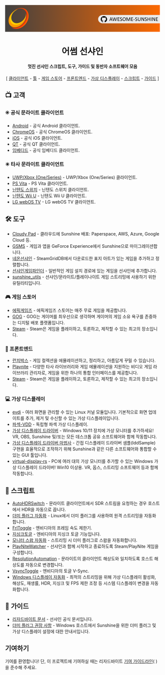 <!--lint disable awesome-heading awesome-toc double-link-->

<div align="center">
  <img src="/assets/banner.png" />
  <h1 align="center">어썸 선샤인</h1>
  <h4 align="center">멋진 선샤인 스크립트, 도구, 가이드 및 동반자 소프트웨어 모음</h4>
</div>

<div align="center">
[
  <a href="#-clients">클라이언트</a> -
  <a href="#%EF%B8%8F-tools">툴</a> -
  <a href="#-game-stores">게임 스토어</a> -
  <a href="#-frontends">프론트엔드</a> -
  <a href="#-virtual-displays">가상 디스플레이</a> -
  <a href="#-scripts">스크립트</a> -
  <a href="#-guides">가이드</a>
]
</div>

## 📺 고객

### ✳️ 공식 문라이트 클라이언트

- [Android](https://github.com/moonlight-stream/moonlight-android) - 공식 Android 클라이언트.
- [ChromeOS](https://github.com/moonlight-stream/moonlight-chrome) - 공식 ChromeOS 클라이언트.
- [iOS](https://github.com/moonlight-stream/moonlight-ios) - 공식 iOS 클라이언트.
- [QT](https://github.com/moonlight-stream/moonlight-qt) - 공식 QT 클라이언트.
- [임베디드](https://github.com/moonlight-stream/moonlight-embedded) - 공식 임베디드 클라이언트.

### ✴️ 타사 문라이트 클라이언트

- [UWP/Xbox (One/Series)](https://github.com/TheElixZammuto/moonlight-xbox) - UWP/Xbox (One/Series) 클라이언트.
- [PS Vita](https://github.com/xyzz/vita-moonlight) - PS Vita 클라이언트.
- [닌텐도 스위치](https://github.com/XITRIX/Moonlight-Switch) - 닌텐도 스위치 클라이언트.
- [닌텐도 Wii U](https://github.com/GaryOderNichts/moonlight-wiiu) - 닌텐도 Wii U 클라이언트.
- [LG webOS TV](https://github.com/mariotaku/moonlight-tv) - LG webOS TV 클라이언트.

## 🛠️ 도구

- [Cloudy Pad](https://github.com/PierreBeucher/cloudypad) - 클라우드에 Sunshine 배포: Paperspace, AWS, Azure, Google Cloud 등.
- [GSMS](https://github.com/LizardByte/GSMS) - 게임과 앱을 GeForce Experience에서 Sunshine으로 마이그레이션합니다.
- [네온선샤인](https://github.com/NeonLightning/NeonSunshine) - SteamGridDB에서 다운로드한 표지 아트가 있는 게임을 추가하고 정렬합니다.
- [선샤인게임파인더](https://github.com/JMTK/SunshineGameFinder) - 일반적인 게임 설치 경로에 있는 게임을 선샤인에 추가합니다.
- [sunshine_utils](https://github.com/designer-living/sunshine_utils) - 선샤인/문라이트/플레이나이트 게임 스트리밍에 사용하기 위한 유틸리티입니다.

### 🎮 게임 스토어

- [에픽게임즈](https://www.epicgames.com) - 에픽게임즈 스토어는 매주 무료 게임을 제공합니다.
- [GOG](https://www.gog.com) - GOG는 게이머를 최우선으로 생각하며 게이머의 게임 소유 욕구를 존중하는 디지털 배포 플랫폼입니다.
- [Steam](https://store.steampowered.com) - Steam은 게임을 플레이하고, 토론하고, 제작할 수 있는 최고의 장소입니다.

### 💠 프론트엔드

- [런치박스](https://www.launchbox-app.com/) - 게임 컬렉션을 에뮬레이션하고, 정리하고, 아름답게 꾸밀 수 있습니다.
- [Playnite](https://github.com/JosefNemec/Playnite) - 다양한 타사 라이브러리와 게임 에뮬레이션을 지원하는 비디오 게임 라이브러리 관리자로, 게임을 위한 하나의 통합 인터페이스를 제공합니다.
- [Steam](https://store.steampowered.com) - Steam은 게임을 플레이하고, 토론하고, 제작할 수 있는 최고의 장소입니다.

### 💻 가상 디스플레이

- [evdi](https://github.com/DisplayLink/evdi) - 여러 화면을 관리할 수 있는 Linux 커널 모듈입니다. 기본적으로 화면 업데이트를 추가, 제거 및 수신할 수 있는 가상 디스플레이입니다.
- [파섹-VDD](https://github.com/nomi-san/parsec-vdd) - 독립형 파섹 가상 디스플레이.
- [가상 디스플레이 드라이버](https://github.com/itsmikethetech/Virtual-Display-Driver) - Windows 10/11 장치에 가상 모니터를 추가하세요! VR, OBS, Sunshine 및/또는 모든 데스크톱 공유 소프트웨어와 함께 작동합니다.
- [가상 디스플레이 드라이버 마법사](https://github.com/sofmeright/VirtualDisplayDriver_Wizard) - 간접 디스플레이 드라이버 샘플(IddSample) 구현을 효율적으로 조작하기 위해 Sunshine과 같은 다른 소프트웨어와 통합할 수 있는 GUI 툴입니다.
- [virtual-display-rs](https://github.com/MolotovCherry/virtual-display-rs) - PC에 여러 대의 가상 모니터를 추가할 수 있는 Windows 가상 디스플레이 드라이버! Win10 이상용. VR, 옵스, 스트리밍 소프트웨어 등과 함께 작동합니다.

## 📜 스크립트

- [AutoHDRSwitch](https://github.com/Nonary/AutoHDRSwitch) - 문라이트 클라이언트에서 SDR 스트림을 요청하는 경우 호스트에서 HDR을 자동으로 끕니다.
- [더미 플러그 자동화](https://github.com/XenHat/dummy-plug-automation) - Linux에서 더미 플러그를 사용하여 원격 스트리밍을 자동화합니다.
- [FrlToggle](https://github.com/FrogTheFrog/frl-toggle) - 엔비디아의 프레임 속도 제한기.
- [지싱크토글](https://github.com/FrogTheFrog/gsync-toggle) - 엔비디아의 지싱크 토글 기능입니다.
- [모니터 스왑 자동화](https://github.com/Nonary/MonitorSwapAutomation) - 스트리밍 시 더미 플러그로 스왑을 자동화합니다.
- [PlayNiteWatcher](https://github.com/Nonary/PlayNiteWatcher) - 선샤인과 함께 시작하고 종료하도록 Steam/PlayNite 게임을 구성합니다.
- [ResolutionAutomation](https://github.com/Nonary/ResolutionAutomation) - 문라이트의 클라이언트 해상도와 일치하도록 호스트 해상도를 자동으로 변경합니다.
- [VsyncToggle](https://github.com/xanderfrangos/vsync-toggle) - 엔비디아의 토글 V-Sync.
- [Windows 디스플레이 자동화](https://github.com/fehbari/sunshine-scripts) - 최적의 스트리밍을 위해 가상 디스플레이 활성화, 해상도, 재생률, HDR, 지싱크 및 FPS 제한 조정 등 시스템 디스플레이 변경을 자동화합니다.

## 📓 가이드

- [리자드바이트 문서](https://docs.lizardbyte.dev/projects/sunshine) - 선샤인 공식 문서입니다.
- [더미 플러그 권장 사항](https://github.com/Nonary/documentation/wiki/DummyPlugs) - Windows 호스트에서 Sunshine을 위한 더미 플러그 및 가상 디스플레이 설정에 대한 안내서입니다.

## 기여하기

기여를 환영합니다! 단, 이 프로젝트에 기여하실 때는 리자드바이트
[기여 가이드라인](https://docs.lizardbyte.dev/en/latest/developers/contributing.html)(
)을 준수해 주세요.
